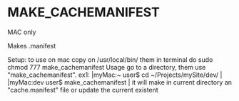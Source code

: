 MAKE_CACHEMANIFEST
==================

MAC only

Makes .manifest

Setup:
	to use on mac copy on /usr/local/bin/
	them in terminal do sudo chmod 777 make_cachemanifest
Usage
	go to a directory, them use "make_cachemanifest".
		ex1: 
			|myMac:~ user$ cd ~/Projects/mySite/dev/          |
			|myMac:dev user$ make_cachemanifest               |
	it will make in current directory an "cache.manifest" file or update the current existent
